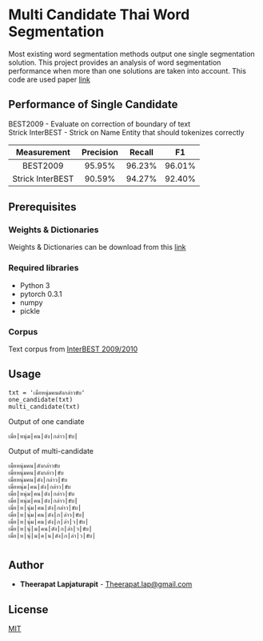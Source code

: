 # Multi Candidate Thai Word Segmentation

Most existing word segmentation methods output
one single segmentation solution. This project provides an analysis
of word segmentation performance when more than one solutions are taken into account.
This code are used paper [link](https://ieeexplore.ieee.org/abstract/document/8442053/)

## Performance of Single Candidate
BEST2009 - Evaluate on correction of boundary of text  
Strick InterBEST - Strick on Name Entity that should tokenizes correctly

|    Measurement   | Precision | Recall |   F1   |
|:----------------:|:---------:|:------:|:------:|
|     BEST2009     | 95.95%    | 96.23% | 96.01% |
| Strick InterBEST | 90.59%    | 94.27% | 92.40% |
## Prerequisites
### Weights & Dictionaries

Weights & Dictionaries can be download from this [link](https://goo.gl/hsgn8q)

### Required libraries
  - Python 3
  - pytorch 0.3.1
  - numpy
  - pickle

### Corpus

Text corpus from [InterBEST 2009/2010](https://www.nectec.or.th/corpus/index.php?league=pm)



## Usage


```
txt = 'เมื่อหนุ่มคนดังกล่าวขับ'
one_candidate(txt)
multi_candidate(txt)
```
Output of one candiate
```
เมื่อ|หนุ่ม|คน|ดัง|กล่าว|ขับ|
```
Output of multi-candidate
```
เมื่อหนุ่มคน|ดังกล่าวขับ
เมื่อหนุ่มคน|ดังกล่าว|ขับ
เมื่อหนุ่มคน|ดัง|กล่าว|ขับ
เมื่อหนุ่ม|คน|ดัง|กล่าว|ขับ
เมื่อ|หนุ่ม|คน|ดัง|กล่าว|ขับ
เมื่อ|หนุ่ม|คน|ดัง|กล่าว|ขับ|
เมื่อ|ห|นุ่ม|คน|ดัง|กล่าว|ขับ|
เมื่อ|ห|นุ่ม|คน|ดัง|ก|ล่าว|ขับ|
เมื่อ|ห|นุ่ม|คน|ดัง|ก|ล่า|ว|ขับ|
เมื่อ|ห|นุ่|ม|คน|ดัง|ก|ล่า|ว|ขับ|
เมื่อ|ห|นุ่|ม|ค|น|ดัง|ก|ล่า|ว|ขับ|
```








#

## Author

* **Theerapat Lapjaturapit** - Theerapat.lap@gmail.com

## License

[MIT](LICENSE.md)


